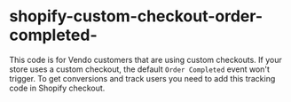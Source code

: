 # shopify-custom-checkout-order-completed-
This code is for Vendo customers that are using custom checkouts. If your store uses a custom checkout, the default `Order Completed` event won't trigger. To get conversions and track users you need to add this tracking code in Shopify checkout.
